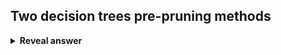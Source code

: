 ## Two decision trees pre-pruning methods
<details>
<summary><b>Reveal answer</b></summary>
- Have a minimum number of samples going through each node.<br>- Have a maximum depth<br><br><img src="../../../../../media/paste-47ad70c63e4d68d0d382f46bc55349442d8180f9.jpg">
</details>
